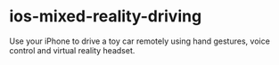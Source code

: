 # ios-mixed-reality-driving
Use your iPhone to drive a toy car remotely using hand gestures, voice control and virtual reality headset.
